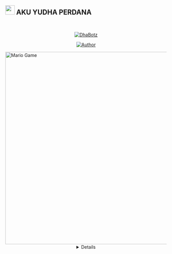 ## <img src="https://github.com/TheDudeThatCode/TheDudeThatCode/blob/master/Assets/Hi.gif" width="29px"> AKU YUDHA PERDANA
<p align="center">
</p>
<br>



<p align="center">
<a href="#"><img title="DhaBotz" src="https://img.shields.io/badge/Dhabotz-green?colorA=%23ff0000&colorB=%23017e40&style=for-the-badge"></a>
</p>
<p align="center">
<a href="https://github.com/DhaBotz"><img title="Author" src="https://img.shields.io/badge/YudhaPerdana-orange.svg?style=for-the-badge&logo=github"></a>
</p>
<img src="https://github.com/TheDudeThatCode/TheDudeThatCode/blob/master/Assets/Developer.gif" alt="Mario Game" width="600" />
<div align="center">
<details>
 
</details>
